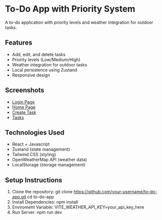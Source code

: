 # To-Do App with Priority System
A to-do application with priority levels and weather integration for outdoor tasks.

## Features
-  Add, edit, and delete tasks
-  Priority levels (Low/Medium/High)
-  Weather integration for outdoor tasks
-  Local persistence using Zustand
-  Responsive design

## Screenshots
- [Login Page](https://github.com/Ranajit305/To-Do-List/blob/main/Login.png)
- [Home Page](https://github.com/Ranajit305/To-Do-List/blob/main/Home.png)
- [Create Task](https://github.com/Ranajit305/To-Do-List/blob/main/Create%20Task.png)
- [Tasks](https://github.com/Ranajit305/To-Do-List/blob/main/Tasks.png)

## Technologies Used
- React + Javascript
- Zustand (state management)
- Tailwind CSS (styling)
- OpenWeatherMap API (weather data)
- LocalStorage (storage management)

## Setup Instructions
1. Clone the repository: git clone https://github.com/your-username/to-do-app.git
cd to-do-app
2. Install Dependencies: npm install
3. Enviroment Variable: VITE_WEATHER_API_KEY=your_api_key_here
4. Run Server: npm run dev
